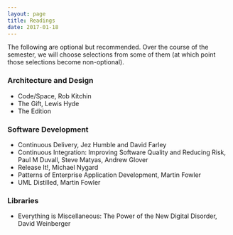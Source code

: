 ```yaml
---
layout: page
title: Readings
date: 2017-01-18
---
```


The following are optional but recommended.
Over the course of the semester, we will choose selections from some of them (at which point those selections become
non-optional).

### Architecture and Design

* Code/Space, Rob Kitchin
* The Gift, Lewis Hyde
* The Edition

### Software Development

* Continuous Delivery, Jez Humble and David Farley
* Continuous Integration: Improving Software Quality and Reducing Risk, Paul M Duvall, Steve Matyas, Andrew Glover
* Release It!, Michael Nygard
* Patterns of Enterprise Application Development, Martin Fowler
* UML Distilled, Martin Fowler

### Libraries

* Everything is Miscellaneous: The Power of the New Digital Disorder, David Weinberger
